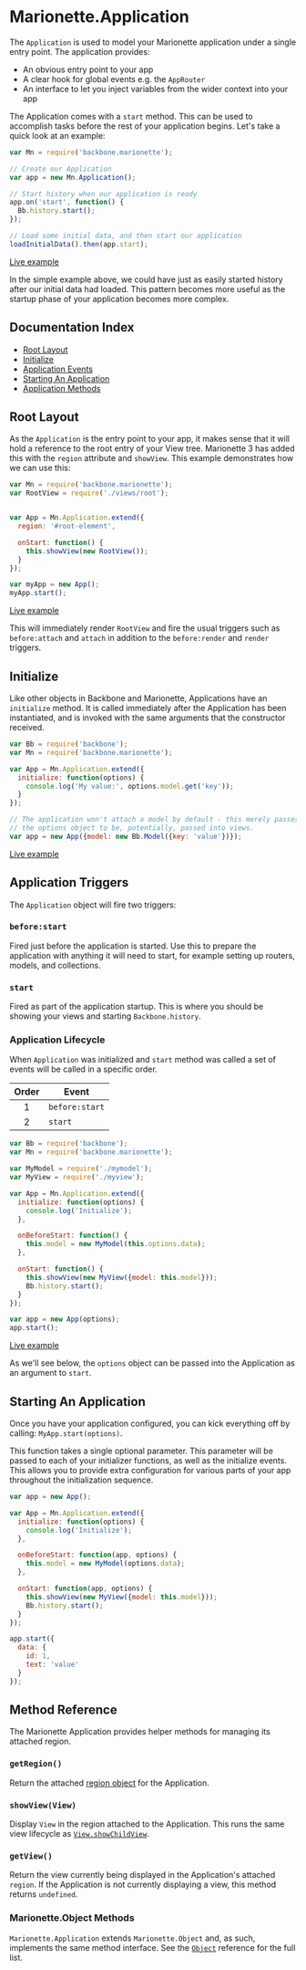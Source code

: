 # Marionette.Application

The `Application` is used to model your Marionette application under a single
entry point. The application provides:

* An obvious entry point to your app
* A clear hook for global events e.g. the `AppRouter`
* An interface to let you inject variables from the wider context into your app

The Application comes with a `start` method. This can be used to accomplish
tasks before the rest of your application begins. Let's take a quick look at an
example:

```javascript
var Mn = require('backbone.marionette');

// Create our Application
var app = new Mn.Application();

// Start history when our application is ready
app.on('start', function() {
  Bb.history.start();
});

// Load some initial data, and then start our application
loadInitialData().then(app.start);
```

[Live example](https://jsfiddle.net/marionettejs/kk266551/)

In the simple example above, we could have just as easily started history after
our initial data had loaded. This pattern becomes more useful as the startup
phase of your application becomes more complex.

## Documentation Index

* [Root Layout](#root-layout)
* [Initialize](#initialize)
* [Application Events](#application-events)
* [Starting An Application](#starting-an-application)
* [Application Methods](#application-methods)

## Root Layout

As the `Application` is the entry point to your app, it makes sense that it will
hold a reference to the root entry of your View tree. Marionette 3 has added
this with the `region` attribute and `showView`. This example demonstrates how
we can use this:

```javascript
var Mn = require('backbone.marionette');
var RootView = require('./views/root');


var App = Mn.Application.extend({
  region: '#root-element',

  onStart: function() {
    this.showView(new RootView());
  }
});

var myApp = new App();
myApp.start();
```

[Live example](https://jsfiddle.net/marionettejs/uzc8or6u/)

This will immediately render `RootView` and fire the usual triggers such as
`before:attach` and `attach` in addition to the `before:render` and `render`
triggers.

## Initialize

Like other objects in Backbone and Marionette, Applications have an `initialize`
method. It is called immediately after the Application has been instantiated,
and is invoked with the same arguments that the constructor received.

```javascript
var Bb = require('backbone');
var Mn = require('backbone.marionette');

var App = Mn.Application.extend({
  initialize: function(options) {
    console.log('My value:', options.model.get('key'));
  }
});

// The application won't attach a model by default - this merely passes it into
// the options object to be, potentially, passed into views.
var app = new App({model: new Bb.Model({key: 'value'})});
```

[Live example](https://jsfiddle.net/marionettejs/5qsmsu2x/)

## Application Triggers

The `Application` object will fire two triggers:

### `before:start`

Fired just before the application is started. Use this to prepare the
application with anything it will need to start, for example setting up
routers, models, and collections.

### `start`

Fired as part of the application startup. This is where you should be showing
your views and starting `Backbone.history`.

### Application Lifecycle

When `Application` was initialized and `start` method was called
a set of events will be called in a specific order.

| Order |      Event      |
| :---: |-----------------|
|   1   | `before:start`  |
|   2   | `start`         |

```javascript
var Bb = require('backbone');
var Mn = require('backbone.marionette');

var MyModel = require('./mymodel');
var MyView = require('./myview');

var App = Mn.Application.extend({
  initialize: function(options) {
    console.log('Initialize');
  },

  onBeforeStart: function() {
    this.model = new MyModel(this.options.data); 
  },

  onStart: function() {
    this.showView(new MyView({model: this.model}));
    Bb.history.start();
  }
});

var app = new App(options);
app.start();
```

[Live example](https://jsfiddle.net/yovad75L/17/)

As we'll see below, the `options` object can be passed into the Application as an
argument to `start`.

## Starting An Application

Once you have your application configured, you can kick everything off by
calling: `MyApp.start(options)`.

This function takes a single optional parameter. This parameter will be passed
to each of your initializer functions, as well as the initialize events. This
allows you to provide extra configuration for various parts of your app throughout the
initialization sequence.

```javascript
var app = new App();

var App = Mn.Application.extend({
  initialize: function(options) {
    console.log('Initialize');
  },

  onBeforeStart: function(app, options) {
    this.model = new MyModel(options.data); 
  },

  onStart: function(app, options) {
    this.showView(new MyView({model: this.model}));
    Bb.history.start();
  }
});

app.start({
  data: {
    id: 1,
    text: 'value'
  }
});
```

## Method Reference

The Marionette Application provides helper methods for managing its attached
region.

### `getRegion()`

Return the attached [region object](./marionette.region.md) for the Application.

### `showView(View)`

Display `View` in the region attached to the Application. This runs the same
view lifecycle as [`View.showChildView`]('./marionette.view.md').

### `getView()`

Return the view currently being displayed in the Application's attached
`region`. If the Application is not currently displaying a view, this method
returns `undefined`.

### Marionette.Object Methods

`Marionette.Application` extends `Marionette.Object` and, as such, implements
the same method interface. See the [`Object`](./marionette.object.md)
reference for the full list.
